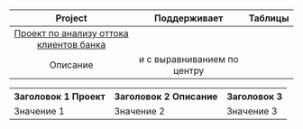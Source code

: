 # 
| Project              | Поддерживает           | Таблицы                     |
| :------------------: | :--------------------: |:---------------------------:|
| [Проект по анализу оттока клиентов банка](https://github.com/Suvoriha/suvoriha_project/tree/79f5753821bd466bbadadca28e5930a16d4fcbda/%D0%9F%D1%80%D0%BE%D0%B5%D0%BA%D1%82%20%D0%BF%D0%BE%20%D0%B0%D0%BD%D0%B0%D0%BB%D0%B8%D0%B7%D1%83%20%D0%BE%D1%82%D1%82%D0%BE%D0%BA%D0%B0%20%D0%BA%D0%BB%D0%B8%D0%B5%D0%BD%D1%82%D0%BE%D0%B2%20%D0%B1%D0%B0%D0%BD%D0%BA%D0%B0) 
| Описание| и с выравниванием по центру |



<table>
    <tr>
        <th>Заголовок 1 Проект </th>
        <th>Заголовок 2 Описание </th>
        <th>Заголовок 3   </th>
    </tr>
    <tr>
        <td>Значение 1</td>
        <td>Значение 2</td>
        <td>Значение 3</td>
    </tr>
</table>
